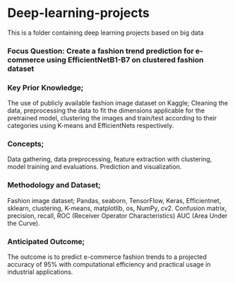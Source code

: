 # Deep-learning-projects
This is a folder containing deep learning projects based on big data

### Focus Question:	Create a fashion trend prediction for e-commerce using EfficientNetB1-B7 on clustered fashion dataset
### Key Prior Knowledge;	
The use of publicly available fashion image dataset on Kaggle; Cleaning the data, preprocessing the data to fit the dimensions applicable for the pretrained model, clustering the images and train/test according to their categories using K-means and EfficientNets respectively.
### Concepts;	
Data gathering, data preprocessing, feature extraction with clustering, model training and evaluations. Prediction and visualization. 
### Methodology and Dataset;	
Fashion image dataset; Pandas, seaborn, TensorFlow, Keras, Efficientnet, sklearn, clustering, K-means, matplotlib, os, NumPy, cv2. Confusion matrix, precision, recall, ROC (Receiver Operator Characteristics) AUC (Area Under the Curve).
### Anticipated Outcome;
The outcome is to predict e-commerce fashion trends to a projected accuracy of 95% with computational efficiency and practical usage in industrial applications.

